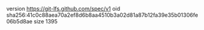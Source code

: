 version https://git-lfs.github.com/spec/v1
oid sha256:41c0c88aea70a2ef8d6b8aa4510b3a02d81a87b12fa39e35b01306fe06b5d8ae
size 1395
